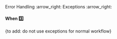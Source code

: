<link rel="stylesheet" href="{{baseUrl}}/css/textbook.css">

<div class="website-content">

<div id="path">Error Handling :arrow_right: Exceptions :arrow_right:</div>

<div id="title">

#### When :three:

</div>

<div id="body">

{to add: do not use exceptions for normal workflow}

</div>

<div id="extras">
<div>

</div>
